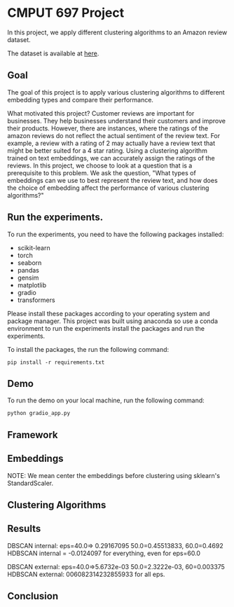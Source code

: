 # CMPUT 697 Project
In this project, we apply different clustering algorithms to an Amazon review dataset.

The dataset is available at [here](https://www.kaggle.com/datasets/yasserh/amazon-product-reviews-dataset).

## Goal
The goal of this project is to apply various clustering algorithms to different embedding types and compare their performance.

What motivated this project?
Customer reviews are important for businesses. They help businesses understand their customers and improve their products. However, there are instances, 
where the ratings of the amazon reviews do not reflect the actual sentiment of the review text. For example, a review with a rating of 2 may actually have a review text that might be better suited for a 4 star rating. Using a clustering algorithm trained on text embeddings, we can accurately assign the ratings of the reviews.
In this project, we choose to look at a question that is a prerequisite to this problem. We ask the question, "What types of embeddings can we use to best represent the review text, and how does the choice of embedding affect the performance of various clustering algorithms?"


## Run the experiments.
To run the experiments, you need to have the following packages installed:
- scikit-learn
- torch
- seaborn
- pandas
- gensim
- matplotlib
- gradio
- transformers

Please install these packages according to your operating system and 
package manager.
This project was built using anaconda so use a conda environment to run the experiments install the packages and run the experiments.


To install the packages, the run the following command:
```
pip install -r requirements.txt
```


## Demo
To run the demo on your local machine, run the following command:
```
python gradio_app.py
```


## Framework

## Embeddings

NOTE: We mean center the embeddings before clustering using sklearn's StandardScaler.
## Clustering Algorithms

## Results


DBSCAN internal: eps=40.0=> 0.29167095  50.0=0.45513833, 60.0=0.4692
HDBSCAN internal = -0.0124097 for everything, even for eps=60.0

DBSCAN external: eps=40.0=>5.6732e-03  50.0=2.3222e-03, 60=0.003375
HDBSCAN external: 006082314232855933 for all eps.


## Conclusion


